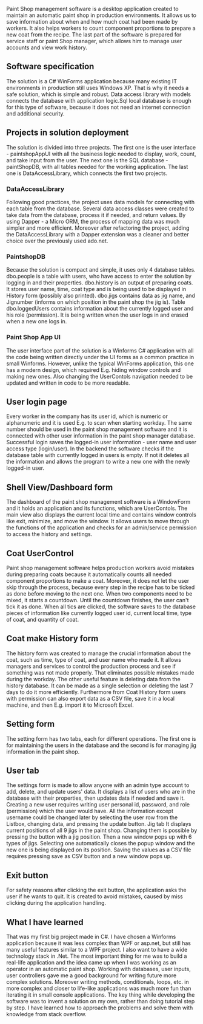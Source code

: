 <p>Paint Shop management software is a desktop application created to maintain an automatic paint shop in production environments. It allows us to save information about when and how much coat had been made by workers. It also helps workers to count component proportions to prepare a new coat from the recipe. The last part of the software is prepared for service staff or paint Shop manager, which allows him to manage user accounts and view work history.</p>

<h2>Software specification</h2>
<p>The solution is a C# WinForms application because many existing IT environments in production still uses Windows XP. That is why it needs a safe solution, which is simple and robust. Data access library with models connects the database with application logic.Sql local database is enough for this type of software, because it does not need an internet connection and additional security.</p>

<h2>Projects in solution deployment</h2>
<p>The solution is divided into three projects. The first one is the user interface - paintshopAppUI with all the business logic needed to display, work, count, and take input from the user. The next one is the SQL database - paintShopDB, with all tables needed for the working application. The last one is DataAccessLibrary, which connects the first two projects.</p>

<h3>DataAccessLibrary</h2>
<p>Following good practices, the project uses data models for connecting with each table from the database. Several data access classes were created to take data from the database, process it if needed, and return values. By using Dapper - a Micro ORM, the process of mapping data was much simpler and more efficient. Moreover after refactoring the project, adding the DataAccessLibrary with a Dapper extension was a cleaner and better choice over the previously used ado.net.</p>

<h3>PaintshopDB</h3>
<p>Because the solution is compact and simple, it uses only 4 database tables. dbo.people is a table with users, who have access to enter the solution by logging in and their properties. dbo.history is an output of preparing coats. It stores user name, time, coat type and is being used to be displayed in History form (possibly also printed). dbo.jigs contains data as jig name, and Jignumber (informs on which position in the paint shop the jig is). Table dbo.loggedUsers contains information about the currently logged user and his role (permission). It is being written when the user logs in and erased when a new one logs in.</p>

<h3>Paint Shop App UI</h3>
<p>The user interface part of the solution is a Winforms C# application with all the code being written directly under the UI forms as a common practice in small Winforms. However, unlike the typical WinForms application, this one has a modern design, which required E.g. hiding window controls and making new ones. Also changing the UserContols navigation needed to be updated and written in code to be more readable.</p>

<h2>User login page</h2>
Every worker in the company has its user id, which is numeric or alphanumeric and it is used E.g. to scan when starting workday. The same number should be used in the paint shop management software and it is connected with other user information in the paint shop manager database. Successful login saves the logged-in user information - user name and user access type (login/user).
In the backend the software checks if the database table with currently logged in users is empty. If not it deletes all the information and allows the program to write a new one with the newly logged-in user. 

<h2>Shell View/Dashboard form</h2>
<p>The dashboard of the paint shop management software is a WindowForm and it holds an application and its functions, which are UserContols. The main view also displays the current local time and contains window controls like exit, minimize, and move the window. It allows users to move through the functions of the application and checks for an admin/service permission to access the history and settings.</p>

<h2>Coat UserControl</h2>
<p>Paint shop management software helps production workers avoid mistakes during preparing coats because it automatically counts all needed component proportions to make a coat. Moreover, it does not let the user skip through the process, because every step in the recipe has to be ticked as done before moving to the next one. When two components need to be mixed, it starts a countdown. Until the countdown finishes, the user can't tick it as done.
When all tics are clicked, the software saves to the database pieces of information like currently logged user id, current local time, type of coat, and quantity of coat.</p>

<h2>Coat make History form</h2>
<p>The history form was created to manage the crucial information about the coat, such as time, type of coat, and user name who made it. It allows managers and services to control the production process and see if something was not made properly. That eliminates possible mistakes made during the workday.
The other useful feature is deleting data from the history database. It can be made as a single selection or deleting the last 7 days to do it more efficiently.
Furthermore from Coat History form users with permission can also export data as a CSV file, save it in a local machine, and then E.g.  import it to Microsoft Excel.</p>

<h2>Setting form</h2>
<p>The setting form has two tabs, each for different operations. The first one is for maintaining the users in the database and the second is for managing jig information in the paint shop.<p>

<h2>User tab</h2>
<p>The settings form is made to allow anyone with an admin type account to add, delete, and update users' data. It displays a list of users who are in the database with their properties, then updates data if needed and save it. Creating a new user requires writing user personal id, password, and role (permission) which the user would have. All the information except username could be changed later by selecting the user row from the Listbox, changing data, and pressing the update button.
Jig tab
It displays current positions of all 9 jigs in the paint shop. Changing them is possible by pressing the button with a jig position. Then a new window pops up with 6 types of jigs. Selecting one automatically closes the popup window and the new one is being displayed on its position. Saving the values as a CSV file requires pressing save as CSV button and a new window pops up.</p>

<h2>Exit button</h2>
<p>For safety reasons after clicking the exit button, the application asks the user if he wants to quit. It is created to avoid mistakes, caused by miss clicking during the application handling.</p>

<h2>What I have learned</h2>
<p>That was my first big project made in C#. I have chosen a Winforms application because it was less complex than WPF or asp.net, but still has many useful features similar to a WPF project. I also want to have a wide technology stack in .Net. 
The most important thing for me was to build a real-life application and the idea came up when I was working as an operator in an automatic paint shop. Working with databases, user inputs, user controllers gave me a good background for writing future more complex solutions. Moreover writing methods, conditionals, loops, etc. in more complex and closer to life-like applications was much more fun than iterating it in small console applications.
The key thing while developing the software was to invent a solution on my own, rather than doing tutorial step by step. I have learned how to approach the problems and solve them with knowledge from stack overflow.</p>
